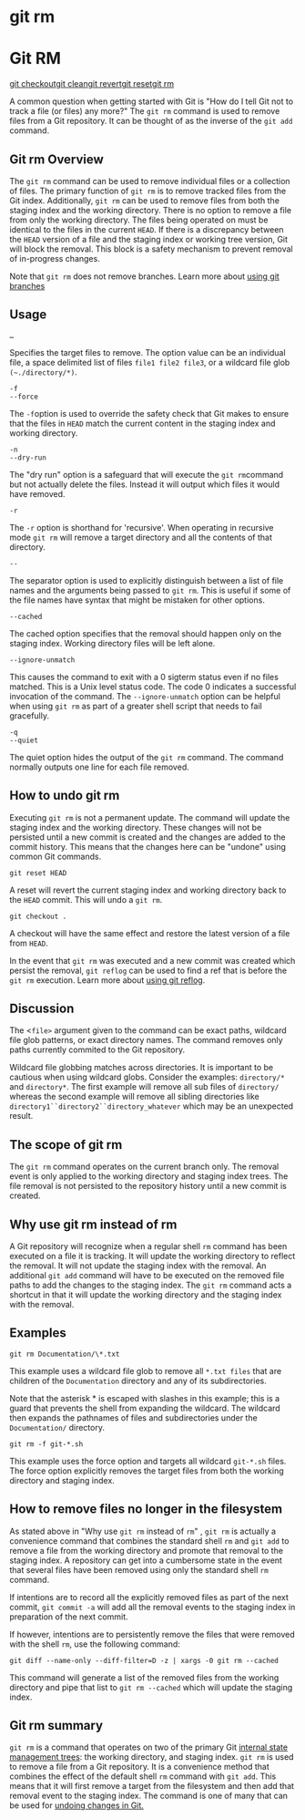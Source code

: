 # git rm

# Git RM

[git checkout](https://www.atlassian.com/git/tutorials/undoing-changes)[git clean](https://www.atlassian.com/git/tutorials/undoing-changes/git-clean)[git revert](https://www.atlassian.com/git/tutorials/undoing-changes/git-revert)[git reset](https://www.atlassian.com/git/tutorials/undoing-changes/git-reset)[git rm](https://www.atlassian.com/git/tutorials/undoing-changes/git-rm)

 

A common question when getting started with Git is "How do I tell Git not to track a file (or files) any more?" The `git rm` command is used to remove files from a Git repository. It can be thought of as the inverse of the `git add` command.

## Git rm Overview

The `git rm` command can be used to remove individual files or a collection of files. The primary function of `git rm` is to remove tracked files from the Git index. Additionally, `git rm` can be used to remove files from both the staging index and the working directory. There is no option to remove a file from only the working directory. The files being operated on must be identical to the files in the current `HEAD`. If there is a discrepancy between the `HEAD` version of a file and the staging index or working tree version, Git will block the removal. This block is a safety mechanism to prevent removal of in-progress changes.

Note that `git rm` does not remove branches. Learn more about [using git branches](https://www.atlassian.com/git/tutorials/using-branches)

## Usage

```
…
```

Specifies the target files to remove. The option value can be an individual file, a space delimited list of files `file1 file2 file3`, or a wildcard file glob `(~./directory/*)`.

```
-f
--force
```

The `-f`option is used to override the safety check that Git makes to ensure that the files in `HEAD` match the current content in the staging index and working directory.

```
-n
--dry-run
```

The "dry run" option is a safeguard that will execute the `git rm`command but not  actually delete the files. Instead it will output which files it would have removed.

```
-r
```

The `-r` option is shorthand for 'recursive'. When operating in recursive mode `git rm` will remove a target directory and all the contents of that directory.

```
--
```

The separator option is used to explicitly distinguish between a list of file names and the arguments being passed to `git rm`. This is useful if some of the file names have syntax that might be mistaken for other options.

```
--cached
```

The cached option specifies that the removal should happen only on the staging index. Working directory files will be left alone.

```
--ignore-unmatch
```

This causes the command to exit with a 0 sigterm status even if no files matched. This is a Unix level status code. The code 0 indicates a successful invocation of the command. The `--ignore-unmatch` option can be helpful when using `git rm` as part of a greater shell script that needs to fail gracefully.

```
-q
--quiet
```

The quiet option hides the output of the `git rm` command. The command normally outputs one line for each file removed.

## How to undo git rm

Executing `git rm` is not a permanent update. The command will update the staging index and the working directory. These changes will not be persisted until a new commit is created and the changes are added to the commit history. This means that the changes here can be "undone" using common Git commands.

```
git reset HEAD
```

A reset will revert the current staging index and working directory back to the `HEAD` commit. This will undo a `git rm`.

```
git checkout .
```

A checkout will have the same effect and restore the latest version of a file from `HEAD`.

In the event that `git rm` was executed and a new commit was created which persist the removal, `git reflog` can be used to find a ref that is before the `git rm` execution. Learn more about [using git reflog](https://www.atlassian.com/git/tutorials/rewriting-history/git-reflog).

## Discussion

The <`file>` argument given to the command can be exact paths, wildcard file glob patterns, or exact directory names. The command removes only paths currently commited to the Git repository.

Wildcard file globbing matches across directories. It is important to be cautious when using wildcard globs. Consider the examples: `directory/*` and `directory*`. The first example will remove all sub files of `directory/` whereas the second example will remove all sibling directories like `directory1``directory2``directory_whatever` which may be an unexpected result.

## The scope of git rm

The `git rm` command operates on the current branch only. The removal event is only applied to the working directory and staging index trees. The file removal is not persisted to the repository history until a new commit is created.

## Why use git rm instead of rm

A Git repository will recognize when a regular shell `rm` command has been executed on a file it is tracking. It will update the working directory to reflect the removal. It will not update the staging index with the removal. An additional `git add` command will have to be executed on the removed file paths to add the changes to the staging index. The `git rm` command acts a shortcut in that it will update the working directory and the staging index with the removal.

## Examples

```
git rm Documentation/\*.txt
```

This example uses a wildcard file glob to remove all `*.txt files` that are children of the `Documentation` directory and any of its subdirectories.

Note that the asterisk * is escaped with slashes in this example; this is a guard that prevents the shell from expanding the wildcard. The wildcard then expands the pathnames of files and subdirectories under the `Documentation/` directory.

```
git rm -f git-*.sh
```

This example uses the force option and targets all wildcard `git-*.sh` files. The force option explicitly removes the target files from both the working directory and staging index.

## How to remove files no longer in the filesystem

As stated above in "Why use `git rm` instead of `rm`" , `git rm` is actually a convenience command that combines the standard shell `rm` and `git add` to remove a file from the working directory and promote that removal to the staging index. A repository can get into a cumbersome state in the event that several files have been removed using only the standard shell `rm` command.

If intentions are to record all the explicitly removed files as part of the next commit, `git commit -a` will add all the removal events to the staging index in preparation of the next commit.

If however, intentions are to persistently remove the files that were removed with the shell `rm`, use the following command:

```
git diff --name-only --diff-filter=D -z | xargs -0 git rm --cached
```

This command will generate a list of the removed files from the working directory and pipe that list to `git rm --cached` which will update the staging index.

## Git rm summary

`git rm` is a command that operates on two of the primary Git [internal state management trees](https://www.atlassian.com/git/tutorials/undoing-changes/git-reset): the working directory, and staging index. `git rm` is used to remove a file from a Git repository. It is a convenience method that combines the effect of the default shell `rm` command with `git add`. This means that it will first remove a target from the filesystem and then add that removal event to the staging index. The command is one of many that can be used for [undoing changes in Git.](https://www.atlassian.com/git/tutorials/undoing-changes)